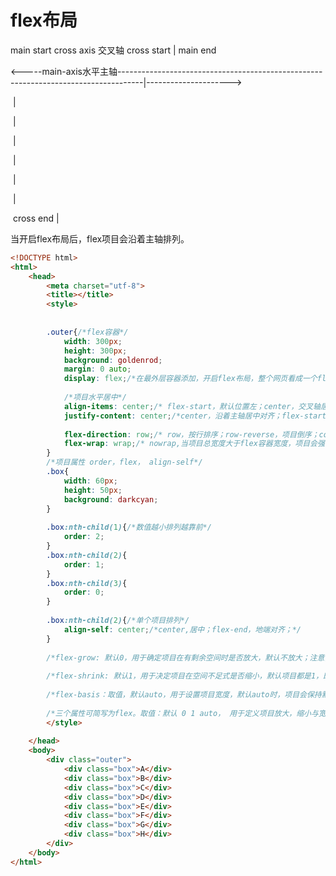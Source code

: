 # flex布局

main start                                                                         cross axis 交叉轴    cross start |           main end

<-----main-axis水平主轴------------------------------------------------------------------------------------|--------------------->

​                                                                                                                                                 | 

​                                                                                                                                                 | 

​                                                                                                                                                 | 

​                                                                                                                                                 | 

​                                                                                                                                                 | 

​                                                                                                                                                 | 

​                                                                                                                           cross  end    | 

当开启flex布局后，flex项目会沿着主轴排列。

```html
<!DOCTYPE html>
<html>
	<head>
		<meta charset="utf-8">
		<title></title>
		<style>
		
		
		.outer{/*flex容器*/
			width: 300px;
			height: 300px;
			background: goldenrod;
			margin: 0 auto;
			display: flex;/*在最外层容器添加，开启flex布局，整个网页看成一个flex容器，所有子容器自动生成容器成员flex项目*/
			
			/*项目水平居中*/
			align-items: center;/* flex-start，默认位置左；center，交叉轴居中排列；flex-end，靠着交叉轴底部对齐；*/
			justify-content: center;/*center，沿着主轴居中对齐；flex-start，靠左对齐；flex-end，靠右对齐；space-between，左右两端对齐，且项目间距相等；space-around，项目间距=左右两边到容器间距的2倍；space-evenly，项目间距=左右两边到容器间距；*/
			
			flex-direction: row;/* row，按行排序；row-reverse，项目倒序；column，按列分布；column-reverse，翻转*/
			flex-wrap: wrap;/* nowrap,当项目总宽度大于flex容器宽度，项目会强行等分容器宽度且不换行; wrap，项目会根据自身进行排列，超出即换行*/
		}
		/*项目属性 order，flex， align-self*/
		.box{
			width: 60px;
			height: 50px;
			background: darkcyan;
		}
		
		.box:nth-child(1){/*数值越小排列越靠前*/
			order: 2;
		}
		.box:nth-child(2){
			order: 1;
		}
		.box:nth-child(3){
			order: 0;
		}
		
		.box:nth-child(2){/*单个项目排列*/
			align-self: center;/*center,居中；flex-end，地端对齐；*/
		}
		
		/*flex-grow: 默认0，用于确定项目在有剩余空间时是否放大，默认不放大；注意，即使设置了固定宽度也会放大。假设默认三个项目中前两个项目都是0，最后一个是1，最后的项目会占满剩余所有空间。假设只有第一个项目默认是0，后面两个项目均为1，那么后两个项目会均分剩余空间。flex：1；*/
		
		/*flex-shrink: 默认1，用于决定项目在空间不足式是否缩小，默认项目都是1，即项目一起等比例缩小；注意：即便设置了固定宽度，也会缩小。但如果某个项目设置为0，则即便空间不足自身也不会缩小。*/
		
		/*flex-basis：取值，默认auto，用于设置项目宽度，默认auto时，项目会保持默认宽度，或者以width为自身的宽度，但如果设置了flex-basis，权重会width属性高，因此会覆盖width属性。*/
		
		/*三个属性可简写为flex。取值：默认 0 1 auto， 用于定义项目放大，缩小与宽度。 该属性有两个快捷键值，是auto（1 1 auto）等分放大缩小，，与none(0 0 auto)不放大，但等分缩小。*/
		</style>
		
	</head>
	<body>
		<div class="outer">
			<div class="box">A</div>
			<div class="box">B</div>
			<div class="box">C</div>
			<div class="box">D</div>
			<div class="box">E</div>
			<div class="box">F</div>
			<div class="box">G</div>
			<div class="box">H</div>
		</div>
	</body>
</html>
```

